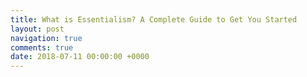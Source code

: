 ```yaml
---
title: What is Essentialism? A Complete Guide to Get You Started
layout: post
navigation: true
comments: true
date: 2018-07-11 00:00:00 +0000
---
```

